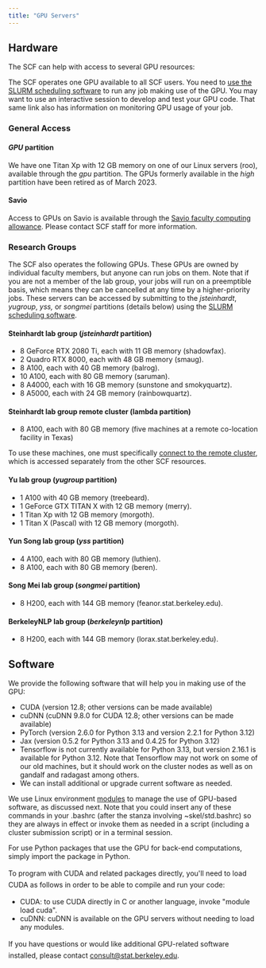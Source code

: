 ```yaml
---
title: "GPU Servers"
---
```


## Hardware

The SCF can help with access to several GPU resources:

The SCF operates one GPU available to all SCF users. You need to [use
the SLURM scheduling software](/servers/cluster/gpus) to run
any job making use of the GPU. You may want to use an interactive
session to develop and test your GPU code. That same link also has
information on monitoring GPU usage of your job.

### General Access

#### *GPU* partition

We have one Titan Xp with 12 GB memory on one of our Linux servers
(roo), available through the *gpu* partition. The GPUs formerly
available in the *high* partition have been retired as of March 2023.

#### Savio

Access to GPUs on Savio is available through the [Savio faculty
computing
allowance](http://research-it.berkeley.edu/services/high-performance-computing/faculty-computing-allowance).
Please contact SCF staff for more information.

### Research Groups

The SCF also operates the following GPUs. These GPUs are owned by
individual faculty members, but anyone can run jobs on them. Note that
if you are not a member of the lab group, your jobs will run on a
preemptible basis, which means they can be cancelled at any time by a
higher-priority jobs. These servers can be accessed by submitting to the
*jsteinhardt*, *yugroup*, *yss,* or *songmei* partitions (details below)
using the <a href="/node/4805" data-entity-substitution="canonical"
data-entity-type="node"
data-entity-uuid="ddfd25a8-44e8-4d4b-8ba1-463ead55b47b">SLURM scheduling
software</a>.

#### Steinhardt lab group (*jsteinhardt* partition)

- 8 GeForce RTX 2080 Ti, each with 11 GB memory (shadowfax).
- 2 Quadro RTX 8000, each with 48 GB memory (smaug).
- 8 A100, each with 40 GB memory (balrog).
- 10 A100, each with 80 GB memory (saruman).
- 8 A4000, each with 16 GB memory (sunstone and smokyquartz).
- 8 A5000, each with 24 GB memory (rainbowquartz).

#### Steinhardt lab group remote cluster (lambda partition)

- 8 A100, each with 80 GB memory (five machines at a remote co-location
  facility in Texas)

To use these machines, one must specifically [connect to the remote
cluster](/servers/cluster/gpus#jump%5Baccordion%5D%5B1%5D%5B5%5D),
which is accessed separately from the other SCF resources.

#### Yu lab group (*yugroup* partition)

- 1 A100 with 40 GB memory (treebeard).
- 1 GeForce GTX TITAN X with 12 GB memory (merry).
- 1 Titan Xp with 12 GB memory (morgoth).
- 1 Titan X (Pascal) with 12 GB memory (morgoth).

#### Yun Song lab group (*yss* partition)

- 4 A100, each with 80 GB memory (luthien).
- 8 A100, each with 80 GB memory (beren).

#### Song Mei lab group (*songmei* partition)

- 8 H200, each with 144 GB memory (feanor.stat.berkeley.edu).

#### BerkeleyNLP lab group (*berkeleynlp* partition)

- 8 H200, each with 144 GB memory (lorax.stat.berkeley.edu).

## <span id="software">Software</span>

We provide the following software that will help you in making use of
the GPU:

- CUDA (version 12.8; other versions can be made available)
- cuDNN (cuDNN 9.8.0 for CUDA 12.8; other versions can be made
  available)
- PyTorch (version 2.6.0 for Python 3.13 and version 2.2.1 for Python
  3.12)
- Jax (version 0.5.2 for Python 3.13 and 0.4.25 for Python 3.12)
- Tensorflow is not currently available for Python 3.13, but version
  2.16.1 is available for Python 3.12. Note that Tensorflow may not work
  on some of our old machines, but it should work on the cluster nodes
  as well as on gandalf and radagast among others.
- We can install additional or upgrade current software as needed. 

We use Linux environment
<a href="/node/5458" data-entity-substitution="canonical"
data-entity-type="node"
data-entity-uuid="6cf4643f-ad87-4040-bf87-8eb6e08ff379">modules</a> to
manage the use of GPU-based software, as discussed next. Note that you
could insert any of these commands in your .bashrc (after the stanza
involving ~skel/std.bashrc) so they are always in effect or invoke them
as needed in a script (including a cluster submission script) or in a
terminal session.

For use Python packages that use the GPU for back-end computations,
simply import the package in Python.

<span style="line-height: 1.69231em;">To program with CUDA and related
packages directly, y</span><span style="line-height: 22px;">ou'll need
to load CUDA as follows in order to be able to compile and run your
code:</span>

- CUDA: to use CUDA directly in C or another language, invoke "module
  load cuda".
- cuDNN: cuDNN is available on the GPU servers without needing to load
  any modules.

<span style="line-height: 1.69231em;">If you have questions or would
like additional GPU-related software installed, please contact
</span><a href="mailto:consult@stat.berkeley.edu"
style="line-height: 1.69231em;">consult@stat.berkeley.edu</a><span style="line-height: 1.69231em;">.</span>
